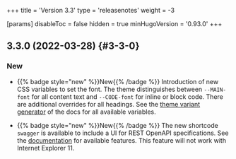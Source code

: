 +++
title = 'Version 3.3'
type = 'releasenotes'
weight = -3

[params]
  disableToc = false
  hidden = true
  minHugoVersion = '0.93.0'
+++

## 3.3.0 (2022-03-28) {#3-3-0}

### New

- {{% badge style="new" %}}New{{% /badge %}} Introduction of new CSS variables to set the font. The theme distinguishes between `--MAIN-font` for all content text and `--CODE-font` for inline or block code. There are additional overrides for all headings. See the [theme variant generator](configuration/branding/generator) of the docs for all available variables.

- {{% badge style="new" %}}New{{% /badge %}} The new shortcode `swagger` is available to include a UI for REST OpenAPI specifications. See the [documentation](shortcodes/openapi) for available features. This feature will not work with Internet Explorer 11.
